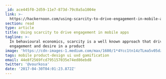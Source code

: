 ```yaml
---
_id: ace445f0-2d59-11e7-873d-79c0a5a1004e
link: >-
  https://hackernoon.com/using-scarcity-to-drive-engagement-in-mobile-apps-fe715d33a7e
section: read
type: article
title: Using scarcity to drive engagement in mobile apps
tagline: >-
  In behavioural economics, scarcity is a well known approach that drives
  engagement and desire in a product
image: 'https://cdn-images-1.medium.com/max/1600/1*4Ycc1tn14zTLma5v05dz1Q.png'
tags: mobile product-design ui uxd gamification
email: 44e8f2569fcd795157035e74ed86ebd8
twitter: '@vourkosa'
date: '2017-04-30T04:01:23.872Z'
---
```

